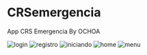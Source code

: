# CRSemergencia
 App CRS Emergencia By OCHOA

<img src="https://github.com/OCHOASV/CRSemergencia/blob/master/assets/login.jpg?raw=true" alt="login" />

<img src="https://github.com/OCHOASV/CRSemergencia/blob/master/assets/registro.jpg?raw=true" alt="registro" />

<img src="https://github.com/OCHOASV/CRSemergencia/blob/master/assets/iniciando.jpg?raw=true" alt="iniciando" />

<img src="https://github.com/OCHOASV/CRSemergencia/blob/master/assets/inicio.jpg?raw=true" alt="home" />

<img src="https://github.com/OCHOASV/CRSemergencia/blob/master/assets/menu.jpg?raw=true" alt="menu" />
